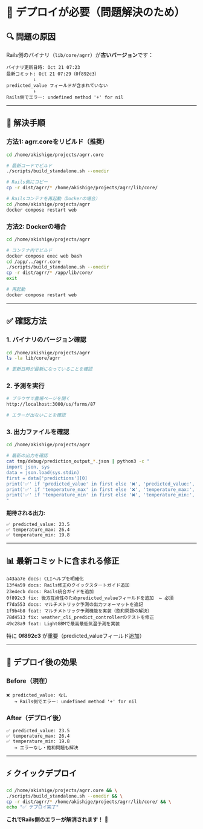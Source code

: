 # 🚨 デプロイが必要（問題解決のため）

## 🔍 問題の原因

Rails側のバイナリ（`lib/core/agrr`）が**古いバージョン**です：

```
バイナリ更新日時: Oct 21 07:23
最新コミット: Oct 21 07:29（0f892c3）
          ↓
predicted_value フィールドが含まれていない
          ↓
Rails側でエラー: undefined method '+' for nil
```

---

## 🔧 解決手順

### 方法1: agrr.coreをリビルド（推奨）

```bash
cd /home/akishige/projects/agrr.core

# 最新コードでビルド
./scripts/build_standalone.sh --onedir

# Rails側にコピー
cp -r dist/agrr/* /home/akishige/projects/agrr/lib/core/

# Railsコンテナを再起動（Dockerの場合）
cd /home/akishige/projects/agrr
docker compose restart web
```

### 方法2: Dockerの場合

```bash
cd /home/akishige/projects/agrr

# コンテナ内でビルド
docker compose exec web bash
cd /app/../agrr.core
./scripts/build_standalone.sh --onedir
cp -r dist/agrr/* /app/lib/core/
exit

# 再起動
docker compose restart web
```

---

## ✅ 確認方法

### 1. バイナリのバージョン確認
```bash
cd /home/akishige/projects/agrr
ls -la lib/core/agrr

# 更新日時が最新になっていることを確認
```

### 2. 予測を実行
```bash
# ブラウザで農場ページを開く
http://localhost:3000/us/farms/87

# エラーが出ないことを確認
```

### 3. 出力ファイルを確認
```bash
cd /home/akishige/projects/agrr

# 最新の出力を確認
cat tmp/debug/prediction_output_*.json | python3 -c "
import json, sys
data = json.load(sys.stdin)
first = data['predictions'][0]
print('✅' if 'predicted_value' in first else '❌', 'predicted_value:', first.get('predicted_value'))
print('✅' if 'temperature_max' in first else '❌', 'temperature_max:', first.get('temperature_max'))
print('✅' if 'temperature_min' in first else '❌', 'temperature_min:', first.get('temperature_min'))
"
```

**期待される出力:**
```
✅ predicted_value: 23.5
✅ temperature_max: 26.4
✅ temperature_min: 19.8
```

---

## 📊 最新コミットに含まれる修正

```
a43aa7e docs: CLIヘルプを明確化
13f4a59 docs: Rails修正のクイックスタートガイド追加
23e4ecb docs: Rails統合ガイドを追加
0f892c3 fix: 後方互換性のためpredicted_valueフィールドを追加  ← 必須
f7da553 docs: マルチメトリック予測の出力フォーマットを追記
1f9b4b8 feat: マルチメトリック予測機能を実装（飽和問題の解決）
78d4513 fix: weather_cli_predict_controllerのテストを修正
49c28a9 feat: LightGBMで最高最低気温予測を実装
```

特に **0f892c3** が重要（predicted_valueフィールド追加）

---

## 🎯 デプロイ後の効果

### Before（現在）
```
❌ predicted_value: なし
   → Rails側でエラー: undefined method '+' for nil
```

### After（デプロイ後）
```
✅ predicted_value: 23.5
✅ temperature_max: 26.4
✅ temperature_min: 19.8
   → エラーなし・飽和問題も解決
```

---

## ⚡ クイックデプロイ

```bash
cd /home/akishige/projects/agrr.core && \
./scripts/build_standalone.sh --onedir && \
cp -r dist/agrr/* /home/akishige/projects/agrr/lib/core/ && \
echo "✅ デプロイ完了"
```

**これでRails側のエラーが解消されます！** 🎉

